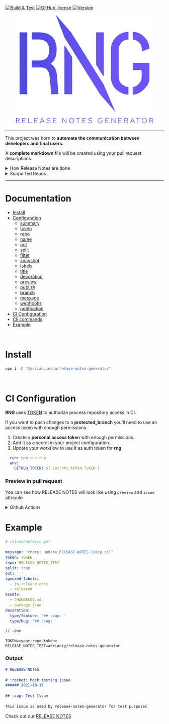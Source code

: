 [![Build & Test][build-badge]][build-link]
[![GitHub license][license-image]][repo-link]
[![Version][version-image]][repo-version-link]

<p align="center">
  <img alt="RNG" src="./assets/RNG.png">
</p>

---

This project was born to **automate the communication between developers and final users.**

A **complete markdown** file will be created using your pull request descriptions. 

<details>
	<summary>How Release Notes are done</summary>

1. Parse every PR **in latest RELEASE**.
	
2. **Filter** Pull Requests by label.
	
3. Add PR title and description to `RELEASE-NOTE.md`.

4. **Mark** Release note section as feature, bug, refactor, etc.
	
5. If you set `publish: true` 
    - All changes will be commited to your repo.
    - Tag pull requests with `in-release-note` label.
	
6. Execute plugins, like TEAMS webhooks
	
</details>

<details>
	<summary>Supported Repos</summary

- **GITHUB** via [@octokit](https://github.com/octokit/octokit.js).

- **TEAMS** via Webhooks.
		
</details>

---

# Documentation

- [Install](#install)
- [Configuration](/src/configuration#configuration-file)
  - [summary](/src/configuration#summary)
  - [token](/src/configuration#token)
  - [repo](/src/configuration#repo)
  - [name](/src/configuration#name)
  - [out](/src/configuration#out)
  - [split](/src/configuration#split)
  - [filter](/src/configuration#filter)
  - [snapshot](/src/configuration#snapshot)
  - [labels](/src/configuration#labels)
  - [title](/src/configuration#title)
  - [decoration](/src/configuration#decoration)
  - [preview](/src/configuration#preview)
  - [publish](/src/configuration#publish)
  - [branch](/src/configuration#branch)
  - [message](/src/configuration#message)
  - [webhooks](/src/configuration#webhooks)
  - [notification](/src/configuration#notification)
- [CI Configuration](#ci-configuration)
- [Cli commands](/src/commander#readme)
- [Example](#example)

<br/>
		
# Install

```bash
npm i -D "@adrian.insua/relase-notes-generator"
```
		
<br/>

# CI Configuration

**RNG** uses [TOKEN](/src/configuration#token) to authorize process repository access in CI.

If you want to push changes to a **protected_branch** you'll need to use an access token with enough permissions.

1. Create a **personal access token** with enough permissions.
2. Add it as a secret in your project configuration.
3. Update your workflow to use it as auth token for **rng**

```yml
  run: npm run rng
  env:
    GITHUB_TOKEN: ${ secrets.ADMIN_TOKEN }
```

### Preview in pull request

You can see how RELEASE NOTES will look like using `preview` and `issue` attribute

<details>
  <summary>Github Actions</summary>

#### Workflow 

```yml
name: Preview Release Notes in PR

on:
  workflow_dispatch:
  pull_request:
    branches:
      - develop

jobs:
  build:
    name: Release notes preview
    runs-on: ubuntu-latest
    steps:
      - uses: actions/checkout@v2
        with:
          persist-credentials: false
      - uses: actions/setup-node@v2
        with:
          node-version: 16
      - run: npm ci
      - run: npm run build
      - run: npm run preview -- ${{ github.event.number }}
        env:
          GITHUB_TOKEN: ${{ secrets.ADMIN_TOKEN }}
```

```json
{ 
  "scripts": {
    "preview": "rng gen -v --snapshot -f '' --issue"
  }
}
```

This workflow does:

- Pass  `issue` to `preview` script.
- Set [snapshot](/src/configuration#snapshot) flag to parse pull requests since latest release.

##### Custom configuration file

You can use a custom config file for this process

```json
{ 
  "scripts": {
    "preview": "rng gen -v -c .releasenotes-preview.yml --issue"
  }
}
```

```yaml
# releasenote-preview
snapshot: true
filter: ''
decoration:
  type/feature: '## :sparkles: '
  type/bug: '## :bug: '
```
</details>

# Example

```yml
# releasenotesrc.yml

message: "chore: update RELEASE-NOTES [skip ci]"
token: TOKEN
repo: RELEASE_NOTES_TEST
split: true
out: '.'
ignored-labels:
  - in-release-note
  - released
assets:
  - CHANGELOG.md
  - package.json
decoration:
  type/feature: '## :zap: '
  type/bug: '## :bug: '
```

```
// .env

TOKEN=<your-repo-token>
RELEASE_NOTES_TEST=adrianiy/release-notes-generator
```

### Output

```markdown
# RELEASE NOTES

# :rocket: Mock testing issue 
###### 2021-10-13

## :zap: Test Issue

This issue is used by release-notes-generator for test purposes
```

Check out our [RELEASE NOTES](/release-notes)

[build-badge]: https://github.com/adrianiy/release-notes-generator/workflows/Build%20&%20Test/badge.svg
[build-link]: https://github.com/adrianiy/release-notes-generator/actions?query=workflow%3A"Build+%26+Test"
[license-image]: https://badgen.net/github/license/adrianiy/release-notes-generator
[version-image]: https://badgen.net/github/release/adrianiy/release-notes-generator/stable
[repo-link]: https://github.com/adrianiy/release-notes-generator
[repo-version-link]: https://github.com/adrianiy/release-notes-generator/releases
